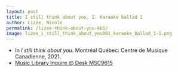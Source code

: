 ```yaml
---
layout: post
title: I still think about you, I. Karaoke ballad 1
author: Lizée, Nicole
permalink: /lizee-think-about-you-kb1/
image: lizee_i_still_think_about_you001_karaoke_ballad_1-1.png
---
```


- In *I still think about you.* Montréal Québec: Centre de Musique Canadienne, 2021.
- <a href="https://tufts.primo.exlibrisgroup.com/permalink/01TUN_INST/1kc9gia/alma991018677203903851" target="_blank">Music Library Inquire @ Desk MSC9615</a>

